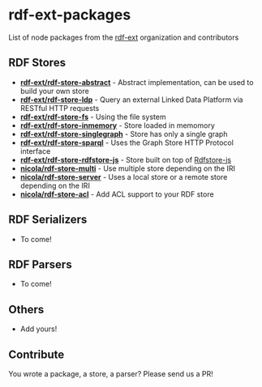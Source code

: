 # rdf-ext-packages
List of node packages from the [rdf-ext](http://github.com/rdf-ext) organization and contributors

## RDF Stores

- [**rdf-ext/rdf-store-abstract**](http://npm.im/rdf-store-abstract) - Abstract implementation, can be used to build your own store
- [**rdf-ext/rdf-store-ldp**](http://npm.im/rdf-store-ldp) - Query an external Linked Data Platform via RESTful HTTP requests
- [**rdf-ext/rdf-store-fs**](http://npm.im/rdf-store-fs) - Using the file system
- [**rdf-ext/rdf-store-inmemory**](http://npm.im/rdf-store-inmemory) - Store loaded in memomory
- [**rdf-ext/rdf-store-singlegraph**](http://npm.im/rdf-store-singlegraph) - Store has only a single graph
- [**rdf-ext/rdf-store-sparql**](http://npm.im/rdf-store-sparql) - Uses the Graph Store HTTP Protocol interface
- [**rdf-ext/rdf-store-rdfstore-js**](http://npm.im/rdf-store-rdfstore-js) - Store built on top of [Rdfstore-js](http://github.com/antoniogarrote/rdfstore-js)
- [**nicola/rdf-store-multi**](http://npm.im/rdf-store-multi) - Use multiple store depending on the IRI
- [**nicola/rdf-store-server**](http://npm.im/rdf-store-server) - Uses a local store or a remote store depending on the IRI
- [**nicola/rdf-store-acl**](http://npm.im/rdf-store-acl) - Add ACL support to your RDF store

## RDF Serializers

- To come!

## RDF Parsers
- To come!

## Others
- Add yours!



## Contribute

You wrote a package, a store, a parser? Please send us a PR!
